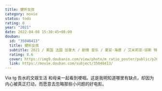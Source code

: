 ```yaml
---
title: 健听女孩
category: movie
status: todo
rating: 0
year: "2021"
date: 2022-04-08 15:30:45+08:00
douban:
  id: "35048413"
  title: 健听女孩
  subtitle: 2021 / 美国 法国 加拿大 / 剧情 音乐 / 夏安·海德 / 艾米莉亚·琼斯 特洛伊·科特苏尔
  rating: 8.6
  cover: https://img9.doubanio.com/view/photo/m_ratio_poster/public/p2870510534.jpg
  link: https://movie.douban.com/subject/35048413/
---
```


Via tg 告水的文娱生活 和母亲一起看到哽咽。这是我明知道哪里有缺点，却因为内心被真正打动，而愿意去忽略那些小问题的好电影。
